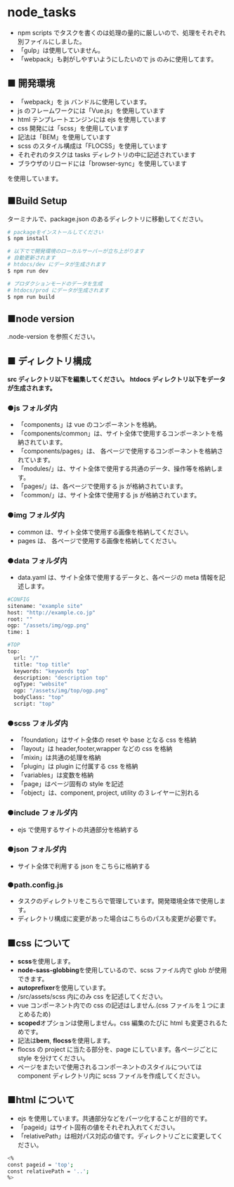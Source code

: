 # node_tasks

- npm scripts でタスクを書くのは処理の量的に厳しいので、処理をそれぞれ別ファイルにしました。
- 「gulp」は使用していません。
- 「webpack」も剥がしやすいようにしたいので js のみに使用してます。

## ■ 開発環境

- 「webpack」を js バンドルに使用しています。
- js のフレームワークには「Vue.js」を使用しています
- html テンプレートエンジンには ejs を使用しています
- css 開発には「scss」を使用しています
- 記法は「BEM」を使用しています
- scss のスタイル構成は「FLOCSS」を使用しています
- それぞれのタスクは tasks ディレクトリの中に記述されています
- ブラウザのリロードには「browser-sync」を使用しています

を使用しています。

## ■Build Setup

ターミナルで、package.json のあるディレクトリに移動してください。

```bash
# packageをインストールしてください
$ npm install

# 以下でで開発環境のローカルサーバーが立ち上がります
# 自動更新されます
# htdocs/dev にデータが生成されます
$ npm run dev

# プロダクションモードのデータを生成
# htdocs/prod にデータが生成されます
$ npm run build
```

## ■node version

.node-version を参照ください。

## ■ ディレクトリ構成

<b>src ディレクトリ以下を編集してください。</b>
<b>htdocs ディレクトリ以下をデータが生成されます。</b>

### ●js フォルダ内

- 「components」は vue のコンポーネントを格納。
- 「components/common」は、サイト全体で使用するコンポーネントを格納されています。
- 「components/pages」は、 各ページで使用するコンポーネントを格納されています。
- 「modules/」は、サイト全体で使用する共通のデータ、操作等を格納します。
- 「pages/」は、各ページで使用する js が格納されています。
- 「common/」は、サイト全体で使用する js が格納されています。

### ●img フォルダ内

- common は、サイト全体で使用する画像を格納してください。
- pages は、 各ページで使用する画像を格納してください。

### ●data フォルダ内

- data.yaml は、サイト全体で使用するデータと、各ページの meta 情報を記述します。

```bash
#CONFIG
sitename: "example site"
host: "http://example.co.jp"
root: ""
ogp: "/assets/img/ogp.png"
time: 1

#TOP
top:
  url: "/"
  title: "top title"
  keywords: "keywords top"
  description: "description top"
  ogType: "website"
  ogp: "/assets/img/top/ogp.png"
  bodyClass: "top"
  script: "top"

```

### ●scss フォルダ内

- 「foundation」はサイト全体の reset や base となる css を格納
- 「layout」は header,footer,wrapper などの css を格納
- 「mixin」は共通の処理を格納
- 「plugin」は plugin に付属する css を格納
- 「variables」は変数を格納
- 「page」はページ固有の style を記述
- 「object」は、component, project, utility の３レイヤーに別れる

### ●include フォルダ内

- ejs で使用するサイトの共通部分を格納する

### ●json フォルダ内

- サイト全体で利用する json をこちらに格納する

### ●path.config.js

- タスクのディレクトリをこちらで管理しています。開発環境全体で使用します。
- ディレクトリ構成に変更があった場合はこちらのパスも変更が必要です。

## ■css について

- <b>scss</b>を使用します。
- <b>node-sass-globbing</b>を使用しているので、scss ファイル内で glob が使用できます。
- <b>autoprefixer</b>を使用しています。
- /src/assets/scss 内にのみ css を記述してください。
- vue コンポーネント内での css の記述はしません.(css ファイルを１つにまとめるため)
- <b>scoped</b>オプションは使用しません。css 編集のたびに html も変更されるためです。
- 記法は<b>bem</b>, <b>flocss</b>を使用します。
- flocss の project に当たる部分を、page にしています。各ページごとに style を分けてください。
- ページをまたいで使用されるコンポーネントのスタイルについては component ディレクトリ内に scss ファイルを作成してください。

## ■html について

- ejs を使用しています。共通部分などをパーツ化することが目的です。
- 「pageid」はサイト固有の値をそれぞれ入れてください。
- 「relativePath」は相対パス対応の値です。ディレクトリごとに変更してください。

```bash
<%
const pageid = 'top';
const relativePath = '..';
%>

```
